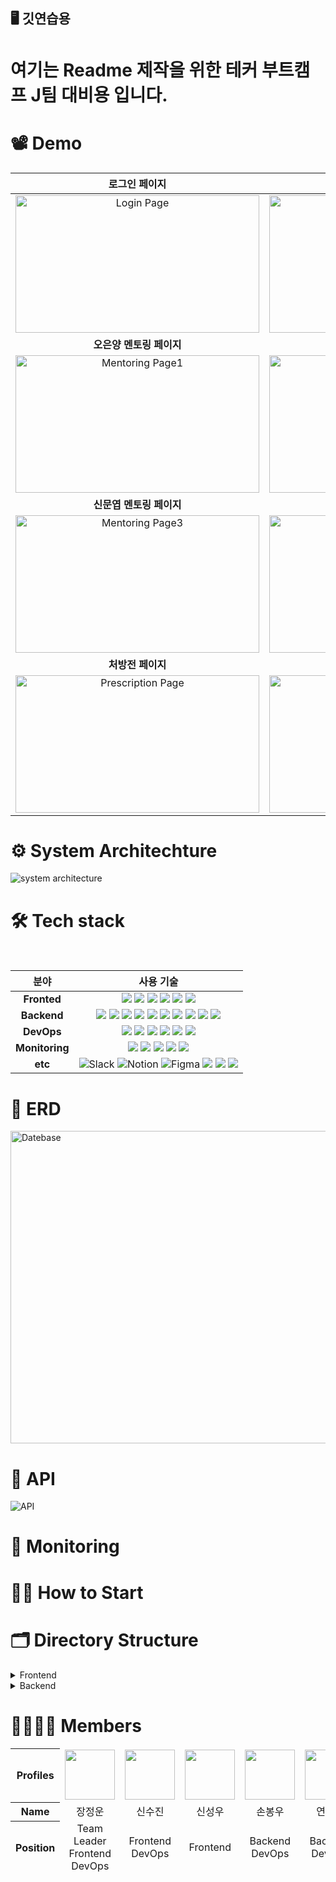 ## 🖥️  깃연습용
# 여기는 Readme 제작을 위한 테커 부트캠프 J팀 대비용 입니다.


# 📽️ Demo
|**로그인 페이지**|**멘토 선택 페이지**|
|:-------------------:|:---------:|
|<img width="390" height="220" alt="Login Page" src="https://github.com/user-attachments/assets/153569c2-28ad-4c1c-bd36-819c3902eae1">|<img width="390" height="220" alt="Mentor Page" src="https://github.com/user-attachments/assets/c239ffcb-94aa-4794-bf12-25a3a8712852">|
|**오은양 멘토링 페이지**|**백곰원 멘토링 페이지**|
|<img width="390" height="220" alt="Mentoring Page1" src="https://github.com/user-attachments/assets/a557c38d-b122-4d8e-8ab3-d58996b18cb8">|<img width="390" height="220" alt="Mentoring Page2" src="https://github.com/user-attachments/assets/0c57abe6-64f9-4de7-b3a0-931f54f6121c">|
|**신문엽 멘토링 페이지**|**로딩 페이지**|
|<img width="390" height="220" alt="Mentoring Page3" src="https://github.com/user-attachments/assets/b28773c6-abfc-4df3-93d5-3c8830a52a92">|<img width="390" height="220" alt="Loading Page" src="https://github.com/user-attachments/assets/03ba7993-b58d-4a9c-a597-af455ef6efd6">|
|**처방전 페이지**|**마이 페이지**|
|<img width="390" height="220" alt="Prescription Page" src="https://github.com/user-attachments/assets/0aa48400-c56d-4f66-ad31-c7cf7b7357e8">|<img width="390" height="220" alt="My Page" src="https://github.com/user-attachments/assets/1e9555ef-d92f-4ffb-b42b-46ca9e2ac2e1">|



# ⚙️ System Architechture
<img alt="system architecture" src="https://github.com/user-attachments/assets/bd544a39-1b21-42c8-8d62-da1de315e4bc">




# 🛠 Tech stack 
<br>
<div align =center>

분야| 사용 기술|
:--------:|:------------------------------:|
**Fronted** | <img src="https://img.shields.io/badge/typescript-%23007ACC.svg?style=for-the-badge&logo=typescript&logoColor=white"> <img src="https://img.shields.io/badge/javascript-%23323330.svg?style=for-the-badge&logo=javascript&logoColor=%23F7DF1E"> <img src="https://img.shields.io/badge/react-%2320232a.svg?style=for-the-badge&logo=react&logoColor=%2361DAFB"> <img src="https://img.shields.io/badge/tailwindcss-%2338B2AC.svg?style=for-the-badge&logo=tailwind-css&logoColor=white"/> <img src="https://img.shields.io/badge/vite-%23646CFF.svg?style=for-the-badge&logo=vite&logoColor=white"/> <img src="https://img.shields.io/badge/yarn-%232C8EBB.svg?style=for-the-badge&logo=yarn&logoColor=white">
**Backend** | <img src="https://img.shields.io/badge/Django-092E20?style=for-the-badge&logo=Django&logoColor=white"> <img src="https://img.shields.io/badge/FastAPI-005571?style=for-the-badge&logo=fastapi"> <img src="https://img.shields.io/badge/RabbitMQ-FF6600?style=for-the-badge&logo=RabbitMQ&logoColor=white"> <img src="https://img.shields.io/badge/Celery-37814A?style=for-the-badge&logo=Celery&logoColor=white"> <img src="https://img.shields.io/badge/mysql-4479A1?style=for-the-badge&logo=mysql&logoColor=white">  <img src="https://img.shields.io/badge/Amazon S3-569A31?style=for-the-badge&logo=Amazon S3&logoColor=white"> <img src="https://img.shields.io/badge/Amazon RDS-527FFF?style=for-the-badge&logo=Amazon RDS&logoColor=white"> <img src="https://shields.io/badge/FFmpeg-%23171717.svg?logo=ffmpeg&style=for-the-badge&labelColor=171717&logoColor=5cb85c"> <img src="https://img.shields.io/badge/Uvicorn-22C3E6?style=for-the-badge&logo=uvicorn&logoColor=white"> <img src="https://img.shields.io/badge/Amazon_OpenSearch_Service-5B21B6?style=for-the-badge&logo=Amazon_OpenSearch&logoColor=white">
**DevOps** | <img src="https://img.shields.io/badge/NGINX-009639?style=for-the-badge&logo=nginx&logoColor=black"> <img src="https://img.shields.io/badge/Docker-2496ED?style=for-the-badge&logo=docker&logoColor=white"> <img src="https://img.shields.io/badge/github%20actions-2088FF?style=for-the-badge&logo=github-actions&logoColor=white"> <img src="https://img.shields.io/badge/Amazon%20CloudFront-232F3E?style=for-the-badge&logo=Amazon-CloudFront&logoColor=white"> <img src="https://img.shields.io/badge/Amazon_EC2-FF9900?style=for-the-badge&logo=Amazon-EC2&logoColor=black"> <img src="https://img.shields.io/badge/certbot-0072C6?style=for-the-badge&logo=let's-encrypt&logoColor=white">
**Monitoring** |   <img src="https://img.shields.io/badge/Grafana-F46800?style=for-the-badge&logo=grafana&logoColor=black"> <img src="https://img.shields.io/badge/Prometheus-E6522C?style=for-the-badge&logo=Prometheus&logoColor=black"> <img src="https://img.shields.io/badge/alertmanager-E74536?style=for-the-badge&logo=alertmanager&logoColor=black"> <img src = "https://img.shields.io/badge/cadvisor-1478FF?style=for-the-badge&logoColor=black"> <img src="https://img.shields.io/badge/flower-FF69B4?style=for-the-badge&logo=flower&logoColor=white"> 
**etc** | ![Slack](https://img.shields.io/static/v1?style=for-the-badge&message=Slack&color=4A154B&logo=Slack&logoColor=FFFFFF&label=) ![Notion](https://img.shields.io/static/v1?style=for-the-badge&message=Notion&color=000000&logo=Notion&logoColor=FFFFFF&label=) ![Figma](https://img.shields.io/static/v1?style=for-the-badge&message=Figma&color=F24E1E&logo=Figma&logoColor=FFFFFF&label=) <img src="https://img.shields.io/badge/swagger-85EA2D?style=for-the-badge&logo=swagger&logoColor=black"> <img src="https://img.shields.io/badge/GitKraken-179287?style=for-the-badge&logo=GitKraken&logoColor=white"> <img src="https://img.shields.io/badge/Medium-12100E?style=for-the-badge&logo=medium&logoColor=white">
</div>



# 💎 ERD

<img width="1290" height="500" alt="Datebase" src="https://github.com/user-attachments/assets/39841802-99ca-4f0a-9421-a1b2953ba81c">


# 📄 API

![API](https://github.com/user-attachments/assets/ae098d61-ed7d-445b-95b2-c2253b70a8d1)


# 🔬 Monitoring



# 🧑‍💻 How to Start




# 🗂️ Directory Structure

<details>
  <summary>Frontend</summary>
   <pre>
    <code>
      📦Frontend  
      ┣ 📂.github  
      ┣ 📂dist
      ┃  ┣ 📂assets
      ┃  ┃  ┣ 📜backgroundBaek-BpeExazP.svg
      ┃  ┃  ┣ 📜backgroundGreen-Bnbts40_.svg
      ┃  ┃  ┣ 📜backgroundOh-1gcBrXJE.svg
      ┃  ┃  ┣ 📜backgroundShin-CcjkscEZ.svg
      ┃  ┃  ┣ 📜Baek-COCTo-04.svg
      ┃  ┃  ┣ 📜baek_mentorChatBubble-DijFPC_6.svg
      ┃  ┃  ┣ 📜bakcgroundMusic2-UhNMuIBI.mp3
      ┃  ┃  ┣ 📜button_pressed-CzxTsqlN.mp3
      ┃  ┃  ┣ 📜CardBaek-DrBdoS2g.svg
      ┃  ┃  ┣ 📜CharBaek-HZRdnelM.svg
      ┃  ┃  ┣ 📜CharOh-CEkf53wz.svg
      ┃  ┃  ┣ 📜CharShin-BPbn4s-a.svg
      ┃  ┃  ┣ 📜chatbubble-DYku0HZm.png
      ┃  ┃  ┣ 📜choose-UyHchCCZ.mp3
      ┃  ┃  ┣ 📜ChoosingButtonBaek-CjLdFOGc.svg
      ┃  ┃  ┣ 📜ChoosingButtonOh-CAJzv0hE.svg
      ┃  ┃  ┣ 📜click_effect-CrkPjc3w.mp3
      ┃  ┃  ┣ 📜flipcard-C-SIaE8h.mp3
      ┃  ┃  ┣ 📜fromBaek-DT0BLmko.svg
      ┃  ┃  ┣ 📜fromOh-DO2UuJGk.svg
      ┃  ┃  ┣ 📜fromShin-B6bB3TrY.svg
      ┃  ┃  ┣ 📜groupLogo-UiVsXh0O.svg
      ┃  ┃  ┣ 📜IconLetter-Bf5kXeAo.svg
      ┃  ┃  ┣ 📜IconMouse-Den-z3Fg.svg
      ┃  ┃  ┣ 📜IconToHome-BBGs1vYo.svg
      ┃  ┃  ┣ 📜index-Cj_By1DR.js
      ┃  ┃  ┣ 📜index-DayvVuVL.css
      ┃  ┃  ┣ 📜mobile_prescriptionimg-C3exaAV2.svg
      ┃  ┃  ┣ 📜MoonFlower-BpPDa5mm.ttf
      ┃  ┃  ┣ 📜mouse-DWajUTj1.mp3
      ┃  ┃  ┣ 📜MyPageBackground-DekmgsB7.svg
      ┃  ┃  ┣ 📜NoticiaText-Dxyt17E8.ttf
      ┃  ┃  ┣ 📜oh-BzLDIxT2.svg
      ┃  ┃  ┣ 📜oh_mentorChatBubble-7h2WrPM4.svg
      ┃  ┃  ┣ 📜PostBox-DZ6XiAZk.svg
      ┃  ┃  ┣ 📜PostOffice-B9Fm3m3d.mp3
      ┃  ┃  ┣ 📜prescriptionimg-CO1W0rsR.svg
      ┃  ┃  ┣ 📜ProfileBackBaek-BDgtaFl5.svg
      ┃  ┃  ┣ 📜ProfileBackOh-DHArOrGF.svg
      ┃  ┃  ┣ 📜ProfileBackShin-UicqqSC4.svg
      ┃  ┃  ┣ 📜redButtonBaek-BRTcfWeM.svg
      ┃  ┃  ┣ 📜redButtonOh-C7l3dlAU.svg
      ┃  ┃  ┣ 📜redButtonShin-YJdHy-Ah.svg
      ┃  ┃  ┣ 📜shin-Dkk0NJtx.svg
      ┃  ┃  ┣ 📜shin_mentorChatBubble-DWAYkhJ7.svg
      ┃  ┃  ┗ 📜syndinaroo-Bs3PV56G.ttf
      ┃  ┗ 📜index.html 
      ┣ 📂src
      ┃   ┣ 📂api
      ┃   ┃ ┗ 📜.gitkeep
      ┃   ┣ 📂assets
      ┃   ┃ ┣ 📂audios
      ┃   ┃ ┃ ┣ 📜bakcgroundMusic2.mp3
      ┃   ┃ ┃ ┣ 📜button.mp3
      ┃   ┃ ┃ ┣ 📜button_pressed.mp3
      ┃   ┃ ┃ ┣ 📜choose.mp3
      ┃   ┃ ┃ ┣ 📜click_effect.mp3
      ┃   ┃ ┃ ┣ 📜flipcard.mp3
      ┃   ┃ ┃ ┣ 📜mainMusic.mp3
      ┃   ┃ ┃ ┣ 📜mouse.mp3
      ┃   ┃ ┃ ┣ 📜PostOffice.mp3
      ┃   ┃ ┃ ┣ 📜prescriptionPageAudio.mp3
      ┃   ┃ ┃ ┣ 📜toy_button.mp3
      ┃   ┃ ┃ ┗ 📜ui_click.mp3
      ┃   ┃ ┣ 📂fonts
      ┃   ┃ ┃ ┣ 📜MoonFlower.ttf
      ┃   ┃ ┃ ┣ 📜NoticiaText.ttf
      ┃   ┃ ┃ ┗ 📜syndinaroo.ttf
      ┃   ┃ ┗ 📂images
      ┃   ┃ ┃ ┣ 📜.gitkeep
      ┃   ┃ ┃ ┣ 📜404.svg
      ┃   ┃ ┃ ┣ 📜AllLetter.svg
      ┃   ┃ ┃ ┣ 📜backgroundBaek.svg
      ┃   ┃ ┃ ┣ 📜backgroundBeach.svg
      ┃   ┃ ┃ ┣ 📜backgroundForest.svg
      ┃   ┃ ┃ ┣ 📜backgroundGreen.svg
      ┃   ┃ ┃ ┣ 📜BackgroundMentorPage.svg
      ┃   ┃ ┃ ┣ 📜backgroundOh.svg
      ┃   ┃ ┃ ┣ 📜backgroundShin.svg
      ┃   ┃ ┃ ┣ 📜Baek.svg
      ┃   ┃ ┃ ┣ 📜baek_mentorChatBubble.svg
      ┃   ┃ ┃ ┣ 📜CardBaek.svg
      ┃   ┃ ┃ ┣ 📜CardOh.svg
      ┃   ┃ ┃ ┣ 📜CardShin.svg
      ┃   ┃ ┃ ┣ 📜CharBaek.svg
      ┃   ┃ ┃ ┣ 📜CharOh.svg
      ┃   ┃ ┃ ┣ 📜CharShin.svg
      ┃   ┃ ┃ ┣ 📜chatbubble.png
      ┃   ┃ ┃ ┣ 📜ChoosingButtonBaek.svg
      ┃   ┃ ┃ ┣ 📜ChoosingButtonOh.svg
      ┃   ┃ ┃ ┣ 📜ChoosingButtonShin.svg
      ┃   ┃ ┃ ┣ 📜eveningSky.svg
      ┃   ┃ ┃ ┣ 📜fromBaek.svg
      ┃   ┃ ┃ ┣ 📜fromOh.svg
      ┃   ┃ ┃ ┣ 📜fromShin.svg
      ┃   ┃ ┃ ┣ 📜groupLogo.svg
      ┃   ┃ ┃ ┣ 📜IconLetter.svg
      ┃   ┃ ┃ ┣ 📜IconMouse.svg
      ┃   ┃ ┃ ┣ 📜IconToHome.svg
      ┃   ┃ ┃ ┣ 📜IconToMyPage.svg
      ┃   ┃ ┃ ┣ 📜leaf.svg
      ┃   ┃ ┃ ┣ 📜leftArrow.svg
      ┃   ┃ ┃ ┣ 📜loading.png
      ┃   ┃ ┃ ┣ 📜mail.svg
      ┃   ┃ ┃ ┣ 📜mailback.svg
      ┃   ┃ ┃ ┣ 📜mailfront.svg
      ┃   ┃ ┃ ┣ 📜mobile_prescriptionimg.svg
      ┃   ┃ ┃ ┣ 📜mousePointer.svg
      ┃   ┃ ┃ ┣ 📜mud.jpg
      ┃   ┃ ┃ ┣ 📜MyPageBackground.svg
      ┃   ┃ ┃ ┣ 📜oh.svg
      ┃   ┃ ┃ ┣ 📜oh_mentorChatBubble.svg
      ┃   ┃ ┃ ┣ 📜PostBox.svg
      ┃   ┃ ┃ ┣ 📜prescriptionimg.svg
      ┃   ┃ ┃ ┣ 📜ProfileBackBaek.svg
      ┃   ┃ ┃ ┣ 📜ProfileBackOh.svg
      ┃   ┃ ┃ ┣ 📜ProfileBackShin.svg
      ┃   ┃ ┃ ┣ 📜ProfileFrontBaek.svg
      ┃   ┃ ┃ ┣ 📜ProfileFrontOh.svg
      ┃   ┃ ┃ ┣ 📜ProfileFrontShin.svg
      ┃   ┃ ┃ ┣ 📜Racoon.svg
      ┃   ┃ ┃ ┣ 📜RectIntro.svg
      ┃   ┃ ┃ ┣ 📜redButtonAll.svg
      ┃   ┃ ┃ ┣ 📜redButtonBaek.svg
      ┃   ┃ ┃ ┣ 📜redButtonOh.svg
      ┃   ┃ ┃ ┣ 📜redButtonShin.svg
      ┃   ┃ ┃ ┣ 📜rightArrow.svg
      ┃   ┃ ┃ ┣ 📜scrollMessage.svg
      ┃   ┃ ┃ ┣ 📜shin.svg
      ┃   ┃ ┃ ┣ 📜shin_mentorChatBubble.svg
      ┃   ┃ ┃ ┣ 📜welcomeBackground.svg
      ┃   ┃ ┃ ┣ 📜welcomeLogo.svg
      ┃   ┃ ┃ ┗ 📜yellowDog.svg
      ┃   ┣ 📂components
      ┃   ┃ ┣ 📂chat
      ┃   ┃ ┃ ┣ 📜ChatContainer.tsx
      ┃   ┃ ┃ ┣ 📜ChatInput.tsx
      ┃   ┃ ┃ ┣ 📜MentorChatBubble.tsx
      ┃   ┃ ┃ ┗ 📜MyChatBubble.tsx
      ┃   ┃ ┣ 📂FirstPage
      ┃   ┃ ┃ ┣ 📜Button.tsx
      ┃   ┃ ┃ ┣ 📜CharIntro1.css
      ┃   ┃ ┃ ┣ 📜CharIntro1.tsx
      ┃   ┃ ┃ ┣ 📜CharIntro2.css
      ┃   ┃ ┃ ┣ 📜CharIntro2.tsx
      ┃   ┃ ┃ ┣ 📜EveningSky.css
      ┃   ┃ ┃ ┣ 📜EveningSky.tsx
      ┃   ┃ ┃ ┣ 📜Input.tsx
      ┃   ┃ ┃ ┣ 📜LoginPage.css
      ┃   ┃ ┃ ┣ 📜LoginPage.tsx
      ┃   ┃ ┃ ┣ 📜StartButton.tsx
      ┃   ┃ ┃ ┣ 📜WelcomePage.css
      ┃   ┃ ┃ ┗ 📜WelcomePage.tsx
      ┃   ┃ ┣ 📂MentorChatBubble
      ┃   ┃ ┃ ┣ 📜CharacterImage.tsx
      ┃   ┃ ┃ ┣ 📜ChatBubble.tsx
      ┃   ┃ ┃ ┣ 📜ChatMessage.tsx
      ┃   ┃ ┃ ┗ 📜MentorName.tsx
      ┃   ┃ ┣ 📂MyChatBubble
      ┃   ┃ ┃ ┣ 📜MyChatBubble.tsx
      ┃   ┃ ┃ ┣ 📜MyChatMessage.tsx
      ┃   ┃ ┃ ┗ 📜MyName.tsx
      ┃   ┃ ┣ 📂PostText
      ┃   ┃ ┃ ┣ 📜HightlightText.tsx
      ┃   ┃ ┃ ┗ 📜ImageWithText.tsx
      ┃   ┃ ┣ 📜.gitkeep
      ┃   ┃ ┣ 📜CustomCursor.tsx
      ┃   ┃ ┗ 📜LoadingModal.tsx
      ┃   ┣ 📂hooks
      ┃   ┃ ┗ 📜.gitkeep
      ┃   ┣ 📂pages
      ┃   ┃ ┣ 📂ChattingPage
      ┃   ┃ ┃ ┣ 📜ChattingPage_Baek.tsx
      ┃   ┃ ┃ ┣ 📜ChattingPage_Oh.tsx
      ┃   ┃ ┃ ┗ 📜ChattingPage_Shin.tsx
      ┃   ┃ ┣ 📜FirstPage.tsx
      ┃   ┃ ┣ 📜MentorPage.tsx
      ┃   ┃ ┣ 📜Mobile_MyPage.tsx
      ┃   ┃ ┣ 📜Mobile_PrescriptionPage.tsx
      ┃   ┃ ┣ 📜MyPage.tsx
      ┃   ┃ ┣ 📜NotFoundPage.tsx
      ┃   ┃ ┗ 📜PrescriptionPage.tsx
      ┃   ┣ 📂store
      ┃   ┃ ┗ 📜store.ts
      ┃   ┣ 📂utils
      ┃   ┃ ┗ 📜.gitkeep
      ┃   ┣ 📜App.css
      ┃   ┣ 📜App.tsx
      ┃   ┣ 📜index.css
      ┃   ┣ 📜main.tsx
      ┃   ┣ 📜theme.ts
      ┃   ┣ 📜ThemeContext.tsx
      ┃   ┗ 📜vite-env.d.ts
      ┣ 📜.DS_Store
      ┣ 📜.env
      ┣ 📜.env.development
      ┣ 📜.env.local
      ┣ 📜.env.production
      ┣ 📜.env.test
      ┣ 📜.gitignore
      ┣ 📜index.html
      ┣ 📜leaf_favicon.ico
      ┣ 📜package-lock.json
      ┣ 📜package.json
      ┣ 📜postcss.config.js
      ┣ 📜README.md
      ┣ 📜store.ts
      ┣ 📜tailwind.config.js
      ┣ 📜tsconfig.app.json
      ┣ 📜tsconfig.json
      ┣ 📜tsconfig.node.json
      ┣ 📜vite.config.ts
      ┗ 📜yarn.lock 
    </code>
  </pre>
</details>


<details>
  <summary>Backend</summary>
  <pre>
    <code>
      📦Backend
      ┣ 📂.github
      ┣ 📂alertmanager
      ┃   ┣ 📂tmp
      ┃   ┣ 📜alertmanager.yml.tmpl
      ┃   ┗ 📜entrypoint.sh
      ┣ 📂app
      ┃  ┣ 📂crud
      ┃  ┃ ┣ 📂__pycache__
      ┃  ┃ ┃  ┣ 📜chat.cpython-312.pyc
      ┃  ┃ ┃  ┣ 📜chatroom.cpython-312.pyc
      ┃  ┃ ┃  ┣ 📜mentor.cpython-312.pyc
      ┃  ┃ ┃  ┣ 📜prescription.cpython-312.pyc
      ┃  ┃ ┃  ┗ 📜user.cpython-312.pyc
      ┃  ┃ ┣ 📜chat.py
      ┃  ┃ ┣ 📜chatroom.py
      ┃  ┃ ┣ 📜mentor.py
      ┃  ┃ ┣ 📜prescription.py
      ┃  ┃ ┗ 📜user.py
      ┃  ┣ 📂routers
      ┃  ┃ ┣ 📂__pycache__
      ┃  ┃ ┃ ┣ 📜chat.cpython-312.pyc
      ┃  ┃ ┃ ┣ 📜chatroom.cpython-312.pyc
      ┃  ┃ ┃ ┣ 📜mentor.cpython-312.pyc
      ┃  ┃ ┃ ┣ 📜prescription.cpython-312.pyc
      ┃  ┃ ┃ ┣ 📜root.cpython-312.pyc
      ┃  ┃ ┃ ┗ 📜user.cpython-312.pyc
      ┃  ┃ ┣ 📜chat.py
      ┃  ┃ ┣ 📜chatroom.py
      ┃  ┃ ┣ 📜mentor.py
      ┃  ┃ ┣ 📜prescription.py
      ┃  ┃ ┣ 📜root.py
      ┃  ┃ ┗ 📜user.py
      ┃  ┣ 📂templates
      ┃  ┃ ┗ 📜index.html
      ┃  ┣ 📂tests
      ┃  ┃ ┣ 📜conftest.py
      ┃  ┃ ┣ 📜test_api_chatroom.py
      ┃  ┃ ┣ 📜test_api_mentor.py
      ┃  ┃ ┣ 📜test_api_prescription.py
      ┃  ┃ ┣ 📜test_api_user.py
      ┃  ┃ ┣ 📜test_crud_chat.py
      ┃  ┃ ┣ 📜test_crud_chatroom.py
      ┃  ┃ ┣ 📜test_crud_mentor.py
      ┃  ┃ ┣ 📜test_crud_prescription.py
      ┃  ┃ ┣ 📜test_crud_user.py
      ┃  ┃ ┣ 📜test_router_chatroom.py
      ┃  ┃ ┣ 📜test_router_mentor.py
      ┃  ┃ ┣ 📜test_router_prescription.py
      ┃  ┃ ┗ 📜test_router_user.py
      ┃  ┣ 📂utils
      ┃  ┃ ┣ 📂__pycache__
      ┃  ┃ ┃ ┣ 📜celery_worker.cpython-312.pyc
      ┃  ┃ ┃ ┣ 📜gpt.cpython-312.pyc
      ┃  ┃ ┃ ┗ 📜opensearch.cpython-312.pyc
      ┃  ┃ ┣ 📜celery_worker.py
      ┃  ┃ ┣ 📜gpt.py
      ┃  ┃ ┗ 📜opensearch.py
      ┃  ┣ 📂__pycache__
      ┃  ┃ ┣ 📜database.cpython-312.pyc
      ┃  ┃ ┣ 📜formatter.cpython-312.pyc
      ┃  ┃ ┣ 📜log_config.cpython-312.pyc
      ┃  ┃ ┣ 📜main.cpython-312.pyc
      ┃  ┃ ┣ 📜models.cpython-312.pyc
      ┃  ┃ ┗ 📜schemas.cpython-312.pyc
      ┃  ┣ 📜database.py
      ┃  ┣ 📜formatter.py
      ┃  ┣ 📜log.ini
      ┃  ┣ 📜log_config.py
      ┃  ┣ 📜main.py
      ┃  ┣ 📜models.py
      ┃  ┣ 📜schemas.py
      ┃  ┗ 📜__init__.py 
      ┣ 📂prometheus
      ┃  ┣ 📂alert-rules.yml
      ┃  ┣ 📂prometheus.yml
      ┣ 📜.gitignore
      ┣ 📜Dockerfile
      ┣ 📜Dockerfile.flower
      ┣ 📜Dockerfile.worker
      ┣ 📜README.md
      ┣ 📜docker-compose.prod.yml
      ┣ 📜docker-compose.yml
      ┣ 📜nginx.conf
      ┣ 📜requirements.txt
      ┣ 📜requirements.worker.txt
      ┗ 📜run_prod.sh
    </code>
  </pre>
</details>

# 👨‍👩‍👧‍👦 Members
<table width="100%" align="center" style="border-collapse: collapse; text-align: center;">
<thead>
<tr>
<th>Profiles</th>
<td align="center">
<a href="https://github.com/devwoon">
<img src="https://github.com/user-attachments/assets/cee90a0d-2043-4946-96ef-fcf88ae0af43" width="80" height="80">
</a>
</td>
<td align="center">
<a href="https://github.com/Shin-Sujin">
<img src="https://github.com/user-attachments/assets/fd9eb9a0-596c-4c3e-9369-251e7bd7edcd" width="80" height="80">
</a>
</td>
<td align="center">
<a href="https://github.com/Shinsungwoo21">
<img src="https://github.com/user-attachments/assets/b82a4a66-58e2-40d6-a89b-e612f5ef00e9" width="80" height="80">
</a>
</td>
<td align="center">
<a href="https://github.com/bong-u">
<img src="https://github.com/user-attachments/assets/5b3f19e5-d64b-4c77-bc99-e26e6db35b65" width="80" height="80">
</a>
</td>
<td align="center">
<a href="https://github.com/yksoo00">
<img src="https://github.com/user-attachments/assets/cba82a56-c81e-447f-943e-694b78d39287" width="80" height="80">
</a>
</td>
<td align="center">
<a href="https://github.com/Boseong0902">
<img src="https://github.com/user-attachments/assets/df2c5ece-f25e-4cd6-9c21-538f66b025b6" width="80" height="80">
</a>
</td>
</tr>
<tr>
<th>Name</th>
<td align="center">장정운</td>
<td align="center">신수진</td>
<td align="center">신성우</td>
<td align="center">손봉우</td>
<td align="center">연경수</td>
<td align="center">박보성</td>
</tr>
<tr>
<th>Position</th>
<td align="center">
Team Leader<br>
Frontend<br>
DevOps<br>
</td>
<td align="center">
Frontend<br>
DevOps<br>
</td>
<td align="center">
Frontend
</td>
<td align="center">
Backend<br>
DevOps
</td>
<td align="center">
Backend<br>
DevOps
</td>
<td align="center">
Backend<br>
DevOps
</td>
</tr>
<tr>
</thead>
</table>























